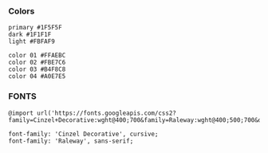 ### Colors

    primary #1F5F5F
    dark #1F1F1F
    light #FBFAF9

    color 01 #FFAEBC
    color 02 #FBE7C6
    color 03 #B4F8C8
    color 04 #A0E7E5

### FONTS

    @import url('https://fonts.googleapis.com/css2?family=Cinzel+Decorative:wght@400;700&family=Raleway:wght@400;500;700&display=swap');

    font-family: 'Cinzel Decorative', cursive;
    font-family: 'Raleway', sans-serif;
